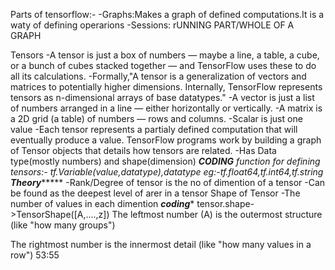 Parts of tensorflow:-
-Graphs:Makes a graph of defined computations.It is a waty of defining operarions
-Sessions: rUNNING PART/WHOLE OF A GRAPH


Tensors
-A tensor is just a box of numbers — maybe a line, a table, a cube, or a bunch of cubes stacked together — and TensorFlow uses these to do all its calculations.
-Formally,"A tensor is a generalization of vectors and matrices to potentially higher dimensions. Internally, TensorFlow represents tensors as n-dimensional arrays of base datatypes."
-A vector is just a list of numbers arranged in a line — either horizontally or vertically.
-A matrix is a 2D grid (a table) of numbers — rows and columns.
-Scalar is just one value 
-Each tensor represents a partialy defined computation that will eventually produce a value. TensorFlow programs work by building a graph of Tensor objects that details how tensors are related. 
-Has Data type(mostly numbers) and shape(dimension)
*********CODING********
function for defining tensors:-
tf.Variable(value,datatype),datatype eg:-tf.float64,tf.int64,tf.string
**********Theory****************
-Rank/Degree of tensor is the no of dimention of a tensor
-Can be found as the deepest level of arer in a tensor
Shape of Tensor
-The number of values in each dimention
*******coding********
tensor.shape->TensorShape([A,....,z])
The leftmost number (A) is the outermost structure (like "how many groups")

The rightmost number is the innermost detail (like "how many values in a row")
53:55
